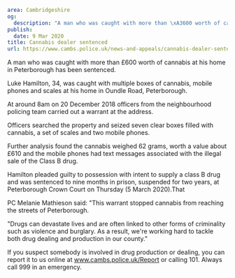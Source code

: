 ```yaml
area: Cambridgeshire
og:
  description: "A man who was caught with more than \xA3600 worth of cannabis at his home in Peterborough has been sentenced."
publish:
  date: 9 Mar 2020
title: Cannabis dealer sentenced
url: https://www.cambs.police.uk/news-and-appeals/cannabis-dealer-sentenced-0123
```

A man who was caught with more than £600 worth of cannabis at his home in Peterborough has been sentenced.

Luke Hamilton, 34, was caught with multiple boxes of cannabis, mobile phones and scales at his home in Oundle Road, Peterborough.

At around 8am on 20 December 2018 officers from the neighbourhood policing team carried out a warrant at the address.

Officers searched the property and seized seven clear boxes filled with cannabis, a set of scales and two mobile phones.

Further analysis found the cannabis weighed 62 grams, worth a value about £610 and the mobile phones had text messages associated with the illegal sale of the Class B drug.

Hamilton pleaded guilty to possession with intent to supply a class B drug and was sentenced to nine months in prison, suspended for two years, at Peterborough Crown Court on Thursday (5 March 2020).That

PC Melanie Mathieson said: "This warrant stopped cannabis from reaching the streets of Peterborough.

"Drugs can devastate lives and are often linked to other forms of criminality such as violence and burglary. As a result, we're working hard to tackle both drug dealing and production in our county."

If you suspect somebody is involved in drug production or dealing, you can report it to us online at www.cambs.police.uk/Report or calling 101. Always call 999 in an emergency.
